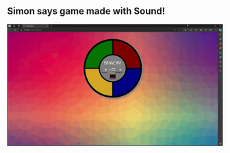 ## Simon says game made with Sound!
![Simon Says Game Tutorial](https://github.com/T4c0/Simon-Game/blob/main/media/ezgif.com-video-to-gif-converter.gif)
